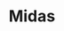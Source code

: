 ---
title: "Midas"
url: /madrid/midas-calle-del-marques-de-viana/
shop: reparación de automóviles
---